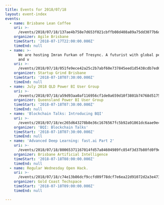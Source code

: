 ```yaml
---
title: Events for 2018/07/18
layout: event-index
events:
  - name: Brisbane Lean Coffee
    uri: >-
      /events/2018/07/18/137ae4b758e7d653f021cbffb08d408a89a75dd3077b6dbad1d364c359304d15
    organizer: Agile Brisbane
    timeStart: '2018-07-17T22:00:00.000Z'
    timeEnd: null
  - name: >-
      We are hosting Imran Furkan of Tresync. A futurist with global perspective
      and v
    uri: >-
      /events/2018/07/18/051fe9ece42a25c2b7abf60e737845eed1d5438cdb7ed65957979b83a428aa7d
    organizer: Startup Grind Brisbane
    timeStart: '2018-07-18T07:30:00.000Z'
    timeEnd: null
  - name: July 2018 QLD Power BI User Group
    uri: >-
      /events/2018/07/18/a59d93aa0af116956cf1de0a659d10f3801b74768d5175195d2a3cfbd7381fde
    organizer: Queensland Power BI User Group
    timeStart: '2018-07-18T07:30:00.000Z'
    timeEnd: null
  - name: 'Blockchain Talks: Introducing BQI'
    uri: >-
      /events/2018/07/18/ec265d643278b8e36c1676567fc5b92a91861dc6aae9e4f6835ab597a473ac32
    organizer: 'BQI: Blockchain Talks'
    timeStart: '2018-07-18T07:30:00.000Z'
    timeEnd: null
  - name: 'Advanced Deep Learning: fast.ai Part 2'
    uri: >-
      /events/2018/07/18/80065371167014fd57a84604989fc854f3d37b80fd0f9e5fae73206ef4926527
    organizer: Brisbane Artificial Intelligence
    timeStart: '2018-07-18T08:00:00.000Z'
    timeEnd: null
  - name: Regular Wednesday Open Hack.
    uri: >-
      /events/2018/07/18/c74e13b86dcf9ccfd09f78dcf7e6ea22d91072d2a3e4736bfdb8f0ed77518563
    organizer: Gold Coast Techspace
    timeStart: '2018-07-18T09:00:00.000Z'
    timeEnd: null

---
```

